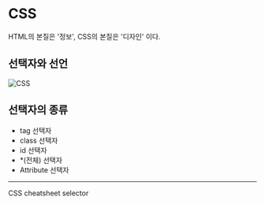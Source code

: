 # CSS

HTML의 본질은 '정보', CSS의 본질은 '디자인' 이다.

## 선택자와 선언
![CSS](https://github.com/7732-18-5/TIL/commit/56240ca758f29d0572a9c90b1da606db02c78998#diff-1cafefa867f7dfac0cc731aa7b21c7e8)

## 선택자의 종류

- tag 선택자 
- class 선택자
- id 선택자 
- *(전체) 선택자
- Attribute 선택자

---

CSS cheatsheet selector
